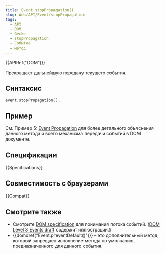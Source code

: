 ```yaml
---
title: Event.stopPropagation()
slug: Web/API/Event/stopPropagation
tags:
  - API
  - DOM
  - Gecko
  - stopPropagation
  - Событие
  - метод
---
```


{{APIRef("DOM")}}

Прекращает дальнейшую передачу текущего события.

## Синтаксис

```
event.stopPropagation();
```

## Пример

См. Пример 5: [Event Propagation](/ru/docs/DOM/DOM_Reference/Examples#Example_5:_Event_Propagation) для более детального объяснения данного метода и всего механизма передачи событий в DOM документе.

## Спецификации

{{Specifications}}

## Совместимость с браузерами

{{Compat}}

## Смотрите также

- Смотрите [DOM specification](http://www.w3.org/TR/DOM-Level-2-Events/events.html#Events-flow-capture) для понимания потока событий. ([DOM Level 3 Events draft](http://www.w3.org/TR/DOM-Level-3-Events/#event-flow) содержит иллюстрации.)
- {{domxref("Event.preventDefault()")}} – это дополнительный метод, который запрещает исполнение метода по умолчанию, предназначенного для данного события.
